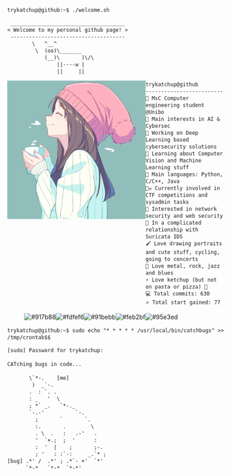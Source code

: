 ```console
trykatchup@github:~$ ./welcome.sh
```

```
 _____________________________________
< Welcome to my personal github page! >
 ------------------------------------- 
        \   ^__^
         \  (oo)\_______
            (__)\       )\/\
                ||----w |
                ||     ||
```

<img align="left" src="https://github.com/TryKatChup/TryKatChup/blob/main/cropped.jpg" alt="Unfortunately I didn't find the author of the pic, feel to open a pull request if found" width="320" /> 

```
trykatchup@github
-------------------------
🏫 MsC Computer engineering student @Unibo
🔎 Main interests in AI & Cybersec
🔭 Working on Deep Learning based cybersecurity solutions
🌱 Learning about Computer Vision and Machine Learning stuff
🌟 Main languages: Python, C/C++, Java 
🏴‍☠️ Currently involved in CTF competitions and sysadmin tasks
🚩 Interested in network security and web security
💖 In a complicated relationship with Suricata IDS
🖌️ Love drawing portraits and cute stuff, cycling, going to concerts
🎵 Love metal, rock, jazz and blues
⚡ Love ketchup (but not on pasta or pizza) 🍅
💻 Total commits: 630
⭐ Total start gained: 77
```

<p align="left">
  &nbsp; &nbsp; &nbsp; &nbsp; &nbsp;
  <img alt="#917b88" src="https://via.placeholder.com/15/917b88/000000?text=+" width="25" height="20" /><img alt="#fdfef6" src="https://via.placeholder.com/15/fdfef6/000000?text=+" width="25" height="20" /><img alt="#91bebb" src="https://via.placeholder.com/15/91bebb/000000?text=+" width="25" height="20" /><img alt="#feb2bf" src="https://via.placeholder.com/15/feb2bf/000000?text=+" width="25" height="20" /><img alt="#95e3ed" src="https://via.placeholder.com/15/95e3ed/000000?text=+" width="25" height="20" />
</p>

```console
trykatchup@github:~$ sudo echo "* * * * * /usr/local/bin/catchbugs" >> /tmp/crontab$$
```

```
[sudo] Password for trykatchup:

CATching bugs in code...
                              
       \`*-.    [me]              
        )  _`-.                 
       .  : `. .                
       : _   '  \               
       ; *` _.   `*-._          
       `-.-'          `-.       
         ;       `       `.     
         :.       .        \    
         . \  .   :   .-'   .   
         '  `+.;  ;  '      :   
         :  '  |    ;       ;-. 
         ; '   : :`-:     _.`* ;
[bug] .*' /  .*' ; .*`- +'  `*' 
      `*-*   `*-*  `*-*'
```

